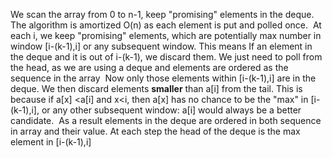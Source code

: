 We scan the array from 0 to n-1, keep "promising" elements in the deque. The algorithm is amortized O(n) as each element is put and polled once.
​
At each i, we keep "promising" elements, which are potentially max number in window [i-(k-1),i] or any subsequent window. This means
​
If an element in the deque and it is out of i-(k-1), we discard them. We just need to poll from the head, as we are using a deque and elements are ordered as the sequence in the array
​
Now only those elements within [i-(k-1),i] are in the deque. We then discard elements **smaller** than a[i] from the tail. This is because if a[x] <a[i] and x<i, then a[x] has no chance to be the "max" in [i-(k-1),i], or any other subsequent window: a[i] would always be a better candidate.
​
As a result elements in the deque are ordered in both sequence in array and their value. At each step the head of the deque is the max element in [i-(k-1),i]